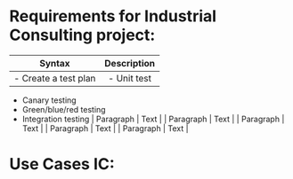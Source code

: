 # Requirements for Industrial Consulting project:


| Syntax      | Description |
|   :----:    |    :----:   |
| -	Create a test plan      | -	Unit test |
-	Canary testing
-	Green/blue/red testing
-	Integration testing
| Paragraph   | Text                      |
| Paragraph   | Text                      |
| Paragraph   | Text                      |
| Paragraph   | Text                      |
| Paragraph   | Text                      |






# Use Cases IC:
